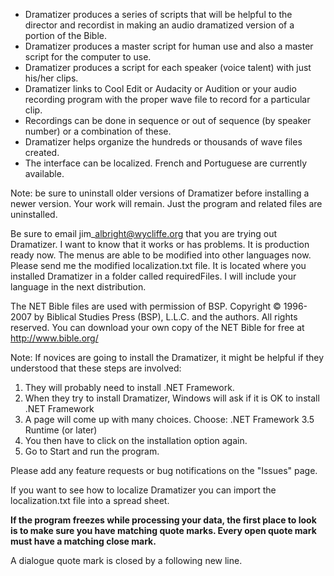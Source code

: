   * Dramatizer produces a series of scripts that will be helpful to the director  and recordist  in making an audio dramatized version of a portion of the Bible.
  * Dramatizer produces a master script for human use and also a master script for the computer to use.
  * Dramatizer produces a script for each speaker (voice talent) with just his/her clips.
  * Dramatizer links to Cool Edit or Audacity or Audition or your audio recording program  with the proper wave  file to record for a particular clip.
  * Recordings can be done in sequence or out of sequence (by speaker number) or a combination of these.
  * Dramatizer helps organize the hundreds or thousands of wave files created.
  * The interface can be localized. French and Portuguese are currently available.

Note: be sure to uninstall older versions of Dramatizer before installing a newer version. Your work will remain. Just the program and related files are uninstalled.

Be sure to email jim\_albright@wycliffe.org that you are trying out Dramatizer. I want to know that it works or has problems. It is production ready now. The menus are able to be modified into other languages now. Please send me the modified localization.txt file. It is located where you installed Dramatizer in a folder called requiredFiles. I will include your language in the next distribution.

The NET Bible files are used with permission of BSP.
Copyright © 1996-2007 by Biblical Studies Press (BSP), L.L.C. and the authors. All rights reserved. You can download your own copy of the NET Bible for free at http://www.bible.org/

Note:
If novices are going to install the Dramatizer, it might be helpful if they understood that these steps are involved:
  1. They will probably need to install .NET Framework.
  1. When they try to install Dramatizer, Windows will ask if it is OK to install .NET Framework
  1. A page will come up with many choices. Choose: .NET Framework 3.5 Runtime (or later)
  1. You then have to click on the installation option again.
  1. Go to Start and run the program.

Please add any feature requests or bug notifications on the "Issues" page.

If you want to see how to localize Dramatizer you can import the localization.txt file into a spread sheet.

**If the program freezes while processing your data, the first place to look is to make sure you have matching quote marks. Every open quote mark must have a matching close mark.**

A dialogue quote mark is closed by a following new line.